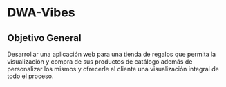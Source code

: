 # DWA-Vibes
## Objetivo General 

Desarrollar una aplicación web para una tienda de regalos que permita la visualización y compra de sus productos de catálogo además de personalizar los mismos y ofrecerle al cliente una visualización integral de todo el proceso.